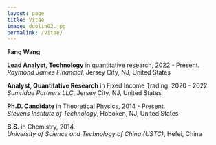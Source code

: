 ```yaml
---
layout: page
title: Vitae
image: duolin02.jpg
permalink: /vitae/
---
```


**Fang Wang**

**Lead Analyst, Technology** in quantitative research, 2022 - Present.  
*Raymond James Financial*, Jersey City, NJ, United States

**Analyst, Quantitative Research** in Fixed Income Trading, 2020 - 2022.  
*Sumridge Partners LLC*, Jersey City, NJ, United States



**Ph.D. Candidate** in Theoretical Physics, 2014 - Present.  
*Stevens Institute of Technology*, Hoboken, NJ, United States



**B.S.** in Chemistry,  2014.  
*University of Science and Technology of China (USTC)*, Hefei, China

